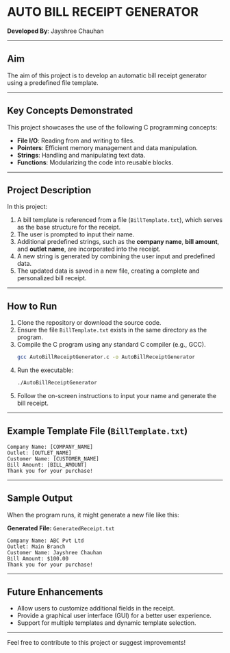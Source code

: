 # AUTO BILL RECEIPT GENERATOR

**Developed By**: Jayshree Chauhan

---

## Aim  
The aim of this project is to develop an automatic bill receipt generator using a predefined file template.

---

## Key Concepts Demonstrated  
This project showcases the use of the following C programming concepts:

- **File I/O**: Reading from and writing to files.  
- **Pointers**: Efficient memory management and data manipulation.  
- **Strings**: Handling and manipulating text data.  
- **Functions**: Modularizing the code into reusable blocks.  

---

## Project Description  
In this project:

1. A bill template is referenced from a file (`BillTemplate.txt`), which serves as the base structure for the receipt.  
2. The user is prompted to input their name.  
3. Additional predefined strings, such as the **company name**, **bill amount**, and **outlet name**, are incorporated into the receipt.  
4. A new string is generated by combining the user input and predefined data.  
5. The updated data is saved in a new file, creating a complete and personalized bill receipt.  

---

## How to Run  
1. Clone the repository or download the source code.  
2. Ensure the file `BillTemplate.txt` exists in the same directory as the program.  
3. Compile the C program using any standard C compiler (e.g., GCC).  
   ```bash
   gcc AutoBillReceiptGenerator.c -o AutoBillReceiptGenerator
   ```
4. Run the executable:  
   ```bash
   ./AutoBillReceiptGenerator
   ```
5. Follow the on-screen instructions to input your name and generate the bill receipt.

---

## Example Template File (`BillTemplate.txt`)  
```text
Company Name: [COMPANY_NAME]
Outlet: [OUTLET_NAME]
Customer Name: [CUSTOMER_NAME]
Bill Amount: [BILL_AMOUNT]
Thank you for your purchase!
```

---

## Sample Output  
When the program runs, it might generate a new file like this:

**Generated File:** `GeneratedReceipt.txt`

```text
Company Name: ABC Pvt Ltd
Outlet: Main Branch
Customer Name: Jayshree Chauhan
Bill Amount: $100.00
Thank you for your purchase!
```

---

## Future Enhancements  
- Allow users to customize additional fields in the receipt.
- Provide a graphical user interface (GUI) for a better user experience.
- Support for multiple templates and dynamic template selection.

---

Feel free to contribute to this project or suggest improvements!
